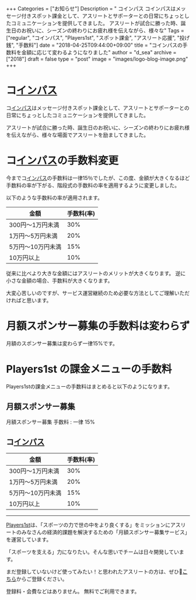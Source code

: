 +++
Categories = ["お知らせ"]
Description = " コインパス  コインパスはメッセージ付きスポット課金として、アスリートとサポーターとの日常にちょっとしたコミュニケーションを提供してきました。  アスリートが試合に勝った時、誕生日のお祝いに、シーズンの終わりにお疲れ様を伝えながら、様々な"
Tags = ["regular", "コインパス", "Players1st", "スポット課金", "アスリート応援", "投げ銭", "手数料"]
date = "2018-04-25T09:44:00+09:00"
title = "コインパスの手数料を金額に応じて変わるようになりました"
author = "d_sea"
archive = ["2018"]
draft = false
type = "post"
image = "images/logo-blog-image.png"
+++

<body>
<h1>コ<a class="keyword" href="http://d.hatena.ne.jp/keyword/%A5%A4%A5%F3%A5%D1%A5%B9">インパス</a>
</h1>




<p>コ<a class="keyword" href="http://d.hatena.ne.jp/keyword/%A5%A4%A5%F3%A5%D1%A5%B9">インパス</a>はメッセージ付きスポット課金として、アスリートとサポーターとの日常にちょっとしたコミュニケーションを提供してきました。</p>




<p>アスリートが試合に勝った時、誕生日のお祝いに、シーズンの終わりにお疲れ様を伝えながら、様々な場面でアスリートを励ましてきました。</p>




<h1>コ<a class="keyword" href="http://d.hatena.ne.jp/keyword/%A5%A4%A5%F3%A5%D1%A5%B9">インパス</a>の手数料変更</h1>




<p>今までコ<a class="keyword" href="http://d.hatena.ne.jp/keyword/%A5%A4%A5%F3%A5%D1%A5%B9">インパス</a>の手数料は一律15％でしたが、この度、金額が大きくなるほど手数料の率が下がる、階段式の手数料の率を適用するように変更しました。</p>




<p>以下のような手数料の率が適用されます。</p>




<table>
<thead><tr>
<th>金額</th>
  <th>手数料(率)</th>
</tr></thead>
<tbody>
<tr>
<td>300円〜1万円未満</td>
  <td>30%</td>
</tr>
<tr>
<td>1万円〜5万円未満</td>
  <td>20%</td>
</tr>
<tr>
<td>5万円〜10万円未満</td>
  <td>15%</td>
</tr>
<tr>
<td>10万円以上</td>
  <td>10%</td>
</tr>
</tbody>
</table>


<p>従来に比べより大きな金額にはアスリートのメリットが大きくなります。
逆に小さな金額の場合、手数料が大きくなります。</p>




<p>大変心苦しいのですが、サービス運営継続のため必要な方法としてご理解いただければと思います。</p>




<h1>月額スポンサー募集の手数料は変わらず</h1>




<p>月額のスポンサー募集は変わらず一律15%です。</p>




<h1>Players1st の課金メニューの手数料</h1>




<p>Players1stの課金メニューの手数料はまとめると以下のようになります。</p>




<h2>月額スポンサー募集</h2>




<p>月額スポンサー募集 手数料 : 一律 15%</p>




<h2>コ<a class="keyword" href="http://d.hatena.ne.jp/keyword/%A5%A4%A5%F3%A5%D1%A5%B9">インパス</a>
</h2>




<table>
<thead><tr>
<th>金額</th>
  <th>手数料(率)</th>
</tr></thead>
<tbody>
<tr>
<td>300円〜1万円未満</td>
  <td>30%</td>
</tr>
<tr>
<td>1万円〜5万円未満</td>
  <td>20%</td>
</tr>
<tr>
<td>5万円〜10万円未満</td>
  <td>15%</td>
</tr>
<tr>
<td>10万円以上</td>
  <td>10%</td>
</tr>
</tbody>
</table>


<hr>
<p><a href="https://players1.st">Players1st</a>は、「スポーツの力で世の中をより良くする」をミッションにアスリートのみなさんの経済的課題を解決するための「月額スポンサー募集サービス」を運営しています。</p>




<p>「スポーツを支える」力になりたい。そんな思いでチームは日々開発しています。</p>




<p>まだ登録していないけど使ってみたい！と思われたアスリートの方は、ぜひ🔗<a href="https://players1.st">こちら</a>からご登録ください。</p>




<p>登録料・会費などはありません。 無料でご利用できます。</p>

</body>
